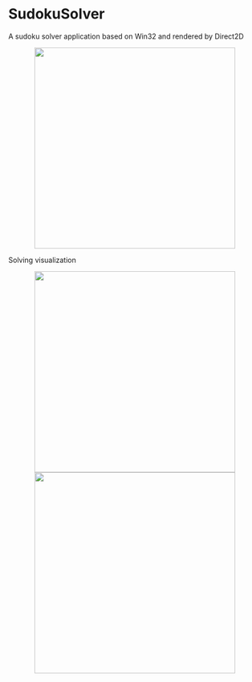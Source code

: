 # SudokuSolver
A sudoku solver application based on Win32 and rendered by Direct2D

<p align="center">
<img src="https://user-images.githubusercontent.com/59740951/181263628-24583b63-3a28-46fe-aae4-b7833eda7294.png" width="400" height="400" />
</p>

Solving visualization

<p align="center">
  <img src="https://user-images.githubusercontent.com/59740951/181265313-82898c45-672e-4fdd-beb9-7d7e42bfc84a.png" width="400" height="400" />
  <img src="https://user-images.githubusercontent.com/59740951/181265780-4775cbb6-add5-4b32-92d8-8efeee8baf4d.png" width="400" height="400" /> 
</p>
